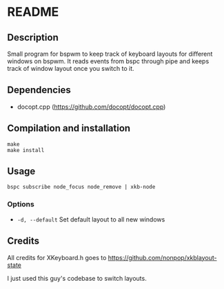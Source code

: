 README
======

Description
-----------

Small program for bspwm to keep track of keyboard layouts for different windows on bspwm.
It reads events from bspc through pipe and keeps track of window layout once you switch to it.

Dependencies
------------

- docopt.cpp (https://github.com/docopt/docopt.cpp)

Compilation and installation
----------------------------

	make
	make install

Usage
-----

	bspc subscribe node_focus node_remove | xkb-node

### Options

- `-d, --default`		Set default layout to all new windows

Credits
-------

All credits for XKeyboard.h goes to https://github.com/nonpop/xkblayout-state

I just used this guy's codebase to switch layouts.
